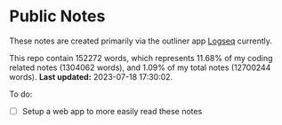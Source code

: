 # Public Notes

These notes are created primarily via the outliner app [Logseq](https://github.com/logseq/logseq) currently.

This repo contain 152272 words, which represents 11.68% of my coding related notes (1304062 words), and 1.09% of my total notes (12700244 words). **Last updated:** 2023-07-18 17:30:02. 

To do:

- [ ] Setup a web app to more easily read these notes
